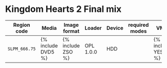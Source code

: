 # Kingdom Hearts 2 Final mix

| Region code | Media | Image format | Loader | Device | required modes | VMC | IGR | PADEMU | Compatible | Tester | <div style="width:190px">Console</div> | <div style="width:490px">Notes</div> |
| ----------- | ----- | ------------ | ------ | ------ | -------------- | --- | --- | ------ | ---------- | ------ | -------------------------------------- | ------------------------------------ |
| `SLPM_666.75` | {% include DVD5 %} | {% include ZSO %} | OPL 1.0.0 | HDD |  | {% include YES %} | {% include YES %} | {% include YES %} | {% include YES %} |El_isra| `SCPH-50001` |lexaus attacks cause some lag, but I guess it's not OPL's fault |
